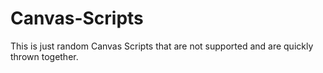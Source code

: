 # Canvas-Scripts

This is just random Canvas Scripts that are not supported and are quickly thrown together. 
